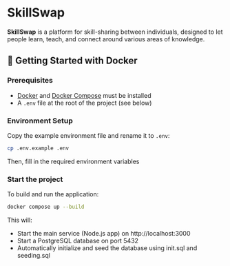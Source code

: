 # SkillSwap

**SkillSwap** is a platform for skill-sharing between individuals, designed to let people learn, teach, and connect around various areas of knowledge.

## 🐳 Getting Started with Docker

### Prerequisites

- [Docker](https://www.docker.com/) and [Docker Compose](https://docs.docker.com/compose/) must be installed
- A `.env` file at the root of the project (see below)

### Environment Setup

Copy the example environment file and rename it to `.env`:

```bash
cp .env.example .env
```
Then, fill in the required environment variables

### Start the project

To build and run the application:

```bash
docker compose up --build
```

This will:

- Start the main service (Node.js app) on http://localhost:3000
- Start a PostgreSQL database on port 5432
- Automatically initialize and seed the database using init.sql and seeding.sql
